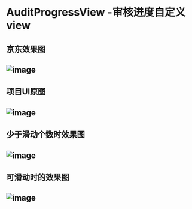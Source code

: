 # AuditProgressView -审核进度自定义view
京东效果图
----
![image](https://github.com/JackTuoTuo/AuditProgressView/blob/master/JZ64%7BOG%403G%7DX_SH4%5BEC81HE.png)
----
项目UI原图
----
![image](https://github.com/JackTuoTuo/AuditProgressView/blob/master/1509003338(1).jpg)
----
少于滑动个数时效果图
----
![image](https://github.com/JackTuoTuo/AuditProgressView/blob/master/E%5DB%60HKOP6XHI%7BV~8%7DU1%7BKT0.png)
----
可滑动时的效果图
----
![image](https://github.com/JackTuoTuo/AuditProgressView/blob/master/GIFs.gif)
----
